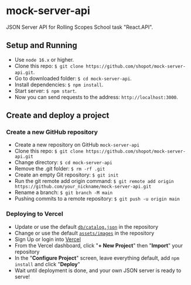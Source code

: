 # mock-server-api

JSON Server API for Rolling Scopes School task "React.API".

## Setup and Running

- Use `node 16.x` or higher.
- Clone this repo: `$ git clone https://github.com/shopot/mock-server-api.git`.
- Go to downloaded folder: `$ cd mock-server-api`.
- Install dependencies: `$ npm install`.
- Start server: `$ npm start`.
- Now you can send requests to the address: `http://localhost:3000`.

## Create and deploy a project

### Create a new GitHub repository

- Create a new repository on GitHub `mock-server-api`
- Clone this repo: `$ git clone https://github.com/shopot/mock-server-api.git`
- Change directory: `$ cd mock-server-api`
- Remove the .git folder: `$ rm -rf .git`
- Create an empty Git repository: `$ git init`
- Run the git remote add origin command: `$ git remote add origin https://github.com/your_nickname/mock-server-api.git`
- Rename a branch: `$ git branch -M main`
- Pushing commits to a remote repository: `$ git push -u origin main`

### Deploying to Vercel

- Update or use the default [`db/catalog.json`](./db/catalog.json) in the repository
- Change or use the default [`assets/images`](./public/assets/images/) in the repository
- Sign Up or login into [Vercel](https://vercel.com)
- From the Vercel dashboard, click "**+ New Project**" then "**Import**" your repository
- In the "**Configure Project**" screen, leave everything default, add `npm install` and click "**Deploy**"
- Wait until deployment is done, and your own JSON server is ready to serve!

